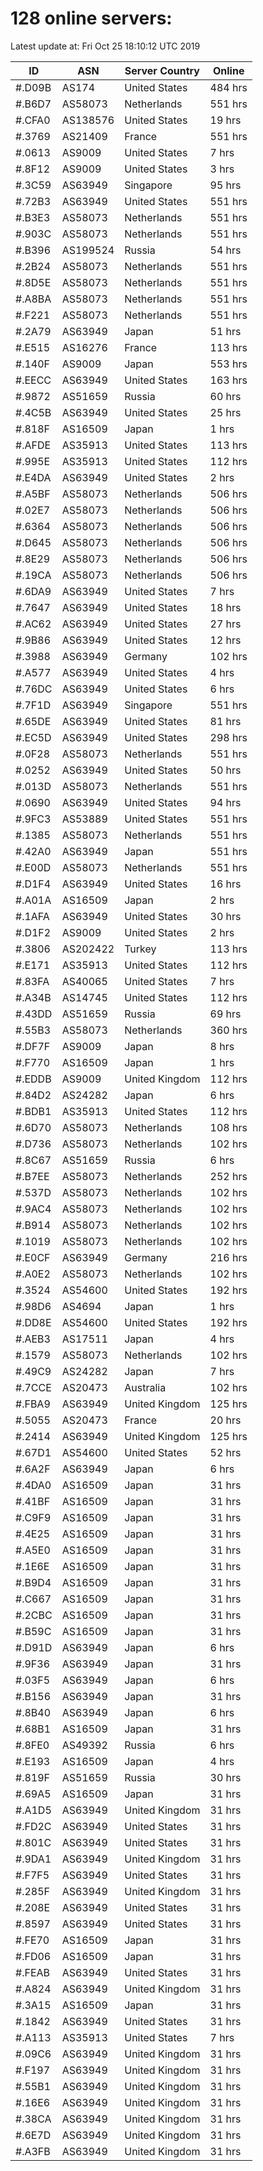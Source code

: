 # 128 online servers:

Latest update at: Fri Oct 25 18:10:12 UTC 2019

| ID | ASN | Server Country | Online |
| -- | --- | -------------- | ------ |
| #.D09B | AS174 | United States | 484 hrs |
| #.B6D7 | AS58073 | Netherlands | 551 hrs |
| #.CFA0 | AS138576 | United States | 19 hrs |
| #.3769 | AS21409 | France | 551 hrs |
| #.0613 | AS9009 | United States | 7 hrs |
| #.8F12 | AS9009 | United States | 3 hrs |
| #.3C59 | AS63949 | Singapore | 95 hrs |
| #.72B3 | AS63949 | United States | 551 hrs |
| #.B3E3 | AS58073 | Netherlands | 551 hrs |
| #.903C | AS58073 | Netherlands | 551 hrs |
| #.B396 | AS199524 | Russia | 54 hrs |
| #.2B24 | AS58073 | Netherlands | 551 hrs |
| #.8D5E | AS58073 | Netherlands | 551 hrs |
| #.A8BA | AS58073 | Netherlands | 551 hrs |
| #.F221 | AS58073 | Netherlands | 551 hrs |
| #.2A79 | AS63949 | Japan | 51 hrs |
| #.E515 | AS16276 | France | 113 hrs |
| #.140F | AS9009 | Japan | 553 hrs |
| #.EECC | AS63949 | United States | 163 hrs |
| #.9872 | AS51659 | Russia | 60 hrs |
| #.4C5B | AS63949 | United States | 25 hrs |
| #.818F | AS16509 | Japan | 1 hrs |
| #.AFDE | AS35913 | United States | 113 hrs |
| #.995E | AS35913 | United States | 112 hrs |
| #.E4DA | AS63949 | United States | 2 hrs |
| #.A5BF | AS58073 | Netherlands | 506 hrs |
| #.02E7 | AS58073 | Netherlands | 506 hrs |
| #.6364 | AS58073 | Netherlands | 506 hrs |
| #.D645 | AS58073 | Netherlands | 506 hrs |
| #.8E29 | AS58073 | Netherlands | 506 hrs |
| #.19CA | AS58073 | Netherlands | 506 hrs |
| #.6DA9 | AS63949 | United States | 7 hrs |
| #.7647 | AS63949 | United States | 18 hrs |
| #.AC62 | AS63949 | United States | 27 hrs |
| #.9B86 | AS63949 | United States | 12 hrs |
| #.3988 | AS63949 | Germany | 102 hrs |
| #.A577 | AS63949 | United States | 4 hrs |
| #.76DC | AS63949 | United States | 6 hrs |
| #.7F1D | AS63949 | Singapore | 551 hrs |
| #.65DE | AS63949 | United States | 81 hrs |
| #.EC5D | AS63949 | United States | 298 hrs |
| #.0F28 | AS58073 | Netherlands | 551 hrs |
| #.0252 | AS63949 | United States | 50 hrs |
| #.013D | AS58073 | Netherlands | 551 hrs |
| #.0690 | AS63949 | United States | 94 hrs |
| #.9FC3 | AS53889 | United States | 551 hrs |
| #.1385 | AS58073 | Netherlands | 551 hrs |
| #.42A0 | AS63949 | Japan | 551 hrs |
| #.E00D | AS58073 | Netherlands | 551 hrs |
| #.D1F4 | AS63949 | United States | 16 hrs |
| #.A01A | AS16509 | Japan | 2 hrs |
| #.1AFA | AS63949 | United States | 30 hrs |
| #.D1F2 | AS9009 | United States | 2 hrs |
| #.3806 | AS202422 | Turkey | 113 hrs |
| #.E171 | AS35913 | United States | 112 hrs |
| #.83FA | AS40065 | United States | 7 hrs |
| #.A34B | AS14745 | United States | 112 hrs |
| #.43DD | AS51659 | Russia | 69 hrs |
| #.55B3 | AS58073 | Netherlands | 360 hrs |
| #.DF7F | AS9009 | Japan | 8 hrs |
| #.F770 | AS16509 | Japan | 1 hrs |
| #.EDDB | AS9009 | United Kingdom | 112 hrs |
| #.84D2 | AS24282 | Japan | 6 hrs |
| #.BDB1 | AS35913 | United States | 112 hrs |
| #.6D70 | AS58073 | Netherlands | 108 hrs |
| #.D736 | AS58073 | Netherlands | 102 hrs |
| #.8C67 | AS51659 | Russia | 6 hrs |
| #.B7EE | AS58073 | Netherlands | 252 hrs |
| #.537D | AS58073 | Netherlands | 102 hrs |
| #.9AC4 | AS58073 | Netherlands | 102 hrs |
| #.B914 | AS58073 | Netherlands | 102 hrs |
| #.1019 | AS58073 | Netherlands | 102 hrs |
| #.E0CF | AS63949 | Germany | 216 hrs |
| #.A0E2 | AS58073 | Netherlands | 102 hrs |
| #.3524 | AS54600 | United States | 192 hrs |
| #.98D6 | AS4694 | Japan | 1 hrs |
| #.DD8E | AS54600 | United States | 192 hrs |
| #.AEB3 | AS17511 | Japan | 4 hrs |
| #.1579 | AS58073 | Netherlands | 102 hrs |
| #.49C9 | AS24282 | Japan | 7 hrs |
| #.7CCE | AS20473 | Australia | 102 hrs |
| #.FBA9 | AS63949 | United Kingdom | 125 hrs |
| #.5055 | AS20473 | France | 20 hrs |
| #.2414 | AS63949 | United Kingdom | 125 hrs |
| #.67D1 | AS54600 | United States | 52 hrs |
| #.6A2F | AS63949 | Japan | 6 hrs |
| #.4DA0 | AS16509 | Japan | 31 hrs |
| #.41BF | AS16509 | Japan | 31 hrs |
| #.C9F9 | AS16509 | Japan | 31 hrs |
| #.4E25 | AS16509 | Japan | 31 hrs |
| #.A5E0 | AS16509 | Japan | 31 hrs |
| #.1E6E | AS16509 | Japan | 31 hrs |
| #.B9D4 | AS16509 | Japan | 31 hrs |
| #.C667 | AS16509 | Japan | 31 hrs |
| #.2CBC | AS16509 | Japan | 31 hrs |
| #.B59C | AS16509 | Japan | 31 hrs |
| #.D91D | AS63949 | Japan | 6 hrs |
| #.9F36 | AS63949 | Japan | 31 hrs |
| #.03F5 | AS63949 | Japan | 6 hrs |
| #.B156 | AS63949 | Japan | 31 hrs |
| #.8B40 | AS63949 | Japan | 6 hrs |
| #.68B1 | AS16509 | Japan | 31 hrs |
| #.8FE0 | AS49392 | Russia | 6 hrs |
| #.E193 | AS16509 | Japan | 4 hrs |
| #.819F | AS51659 | Russia | 30 hrs |
| #.69A5 | AS16509 | Japan | 31 hrs |
| #.A1D5 | AS63949 | United Kingdom | 31 hrs |
| #.FD2C | AS63949 | United States | 31 hrs |
| #.801C | AS63949 | United States | 31 hrs |
| #.9DA1 | AS63949 | United Kingdom | 31 hrs |
| #.F7F5 | AS63949 | United States | 31 hrs |
| #.285F | AS63949 | United Kingdom | 31 hrs |
| #.208E | AS63949 | United States | 31 hrs |
| #.8597 | AS63949 | United States | 31 hrs |
| #.FE70 | AS16509 | Japan | 31 hrs |
| #.FD06 | AS16509 | Japan | 31 hrs |
| #.FEAB | AS63949 | United States | 31 hrs |
| #.A824 | AS63949 | United Kingdom | 31 hrs |
| #.3A15 | AS16509 | Japan | 31 hrs |
| #.1842 | AS63949 | United States | 31 hrs |
| #.A113 | AS35913 | United States | 7 hrs |
| #.09C6 | AS63949 | United Kingdom | 31 hrs |
| #.F197 | AS63949 | United Kingdom | 31 hrs |
| #.55B1 | AS63949 | United Kingdom | 31 hrs |
| #.16E6 | AS63949 | United Kingdom | 31 hrs |
| #.38CA | AS63949 | United Kingdom | 31 hrs |
| #.6E7D | AS63949 | United Kingdom | 31 hrs |
| #.A3FB | AS63949 | United Kingdom | 31 hrs |

